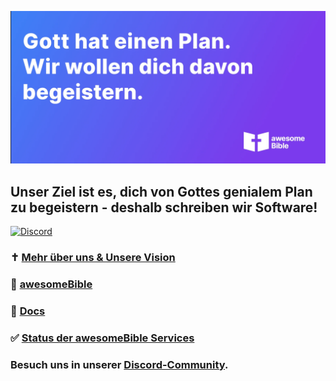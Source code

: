 [![](/images/gh-organisation-readme.webp)](https://awesomebible.de)

## Unser Ziel ist es, dich von Gottes genialem Plan zu begeistern - deshalb schreiben wir Software!

[![Discord](https://img.shields.io/discord/940887747130957844?color=5865F2&logo=discord&logoColor=white)](https://chat.awesomebible.de)

### ✝️ [Mehr über uns & Unsere Vision](https://docs.awesomebible.de/unsere-vision/)

### 📘 [awesomeBible](https://awesomebible.de)

### 📖 [Docs](https://docs.awesomebible.de)

### ✅ [Status der awesomeBible Services](https://status.awesomebible.de)

### Besuch uns in unserer [Discord-Community](https://chat.awesomebible.de).
